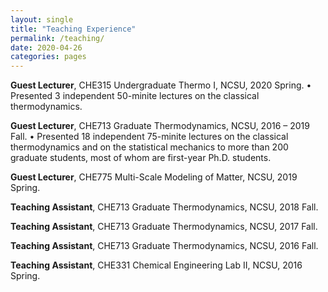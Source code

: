 ```yaml
---
layout: single
title: "Teaching Experience"
permalink: /teaching/
date: 2020-04-26
categories: pages
---
```


**Guest Lecturer**, CHE315 Undergraduate Thermo I, NCSU, 2020 Spring.
•	Presented 3 independent 50-minite lectures on the classical thermodynamics.

**Guest Lecturer**, CHE713 Graduate Thermodynamics, NCSU, 2016 – 2019 Fall.
•	Presented 18 independent 75-minite lectures on the classical thermodynamics and on the statistical mechanics to more than 200 graduate students, most of whom are first-year Ph.D. students.

**Guest Lecturer**, CHE775 Multi-Scale Modeling of Matter, NCSU, 2019 Spring.

**Teaching Assistant**, CHE713 Graduate Thermodynamics, NCSU, 2018 Fall.

**Teaching Assistant**, CHE713 Graduate Thermodynamics, NCSU, 2017 Fall.

**Teaching Assistant**, CHE713 Graduate Thermodynamics, NCSU, 2016 Fall.

**Teaching Assistant**, CHE331 Chemical Engineering Lab II, NCSU, 2016 Spring.




